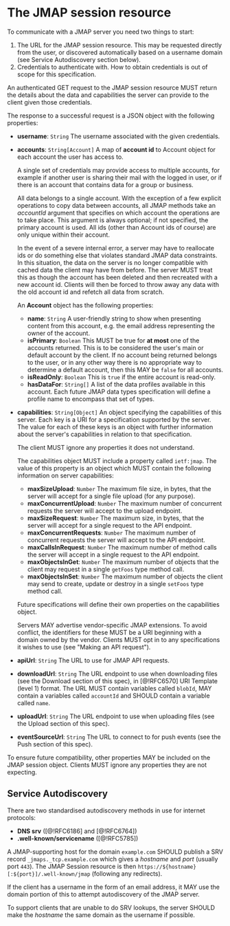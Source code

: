 # The JMAP session resource

To communicate with a JMAP server you need two things to start:

1. The URL for the JMAP session resource. This may be requested directly from
   the user, or discovered automatically based on a username domain (see Service Autodiscovery section below).
2. Credentials to authenticate with. How to obtain credentials is out of scope
   for this specification.

An authenticated GET request to the JMAP session resource MUST return the details about the data and capabilities the server can provide to the client given those credentials.

The response to a successful request is a JSON object with the following properties:

- **username**: `String`
  The username associated with the given credentials.
- **accounts**: `String[Account]`
  A map of **account id** to Account object for each account the user has access to.

    A single set of credentials may provide access to multiple accounts, for example if another user is sharing their mail with the logged in user, or if there is an account that contains data for a group or business.

    All data belongs to a single account. With the exception of a few explicit operations to copy data between accounts, all JMAP methods take an *accountId* argument that specifies on which account the operations are to take place. This argument is always optional; if not specified, the primary account is used. All ids (other than Account ids of course) are only unique within their account.

    In the event of a severe internal error, a server may have to reallocate ids or do something else that violates standard JMAP data constraints. In this situation, the data on the server is no longer compatible with cached data the client may have from before. The server MUST treat this as though the account has been deleted and then recreated with a new account id. Clients will then be forced to throw away any data with the old account id and refetch all data from scratch.

    An **Account** object has the following properties:

    - **name**: `String`
      A user-friendly string to show when presenting content from this account, e.g. the email address representing the owner of the account.
    - **isPrimary**: `Boolean`
      This MUST be true for **at most** one of the accounts returned. This is to be considered the user's main or default account by the client. If no account being returned belongs to the user, or in any other way there is no appropriate way to determine a default account, then this MAY be `false` for all accounts.
    - **isReadOnly**: `Boolean`
      This is `true` if the entire account is read-only.
    - **hasDataFor**: `String[]`
      A list of the data profiles available in this account. Each future JMAP data types specification will define a profile name to encompass that set of types.

- **capabilities**: `String[Object]`
  An object specifying the capabilities of this server. Each key is a URI for a specification supported by the server. The value for each of these keys is an object with further information about the server's capabilities in relation to that specification.

    The client MUST ignore any properties it does not understand.

    The capabilities object MUST include a property called `ietf:jmap`. The value of this property is an object which MUST contain the following information on server capabilities:

    - **maxSizeUpload**: `Number`
      The maximum file size, in bytes, that the server will accept for a single file upload (for any purpose).
    - **maxConcurrentUpload**: `Number`
      The maximum number of concurrent requests the server will accept to the upload endpoint.
    - **maxSizeRequest**: `Number`
      The maximum size, in bytes, that the server will accept for a single
      request to the API endpoint.
    - **maxConcurrentRequests**: `Number`
      The maximum number of concurrent requests the server will accept to
      the API endpoint.
    - **maxCallsInRequest**: `Number`
      The maximum number of method calls the server will accept in a single request to the API endpoint.
    - **maxObjectsInGet**: `Number`
      The maximum number of objects that the client may request in a single `getFoos` type method call.
    - **maxObjectsInSet**: `Number`
      The maximum number of objects the client may send to create, update or destroy in a single `setFoos` type method call.

    Future specifications will define their own properties on the capabilities object.

    Servers MAY advertise vendor-specific JMAP extensions. To avoid conflict, the identifiers for these MUST be a URI beginning with a domain owned by the vendor. Clients MUST opt in to any specifications it wishes to use (see "Making an API request").

- **apiUrl**: `String`
  The URL to use for JMAP API requests.
- **downloadUrl**: `String`
  The URL endpoint to use when downloading files (see the Download section of this spec), in [@!RFC6570] URI Template (level 1) format. The URL MUST contain variables called `blobId`, MAY contain a variables called `accountId` and SHOULD contain a variable called `name`.
- **uploadUrl**: `String`
  The URL endpoint to use when uploading files (see the Upload section of this spec).
- **eventSourceUrl**: `String`
  The URL to connect to for push events (see the Push section of this spec).

To ensure future compatibility, other properties MAY be included on the JMAP session object. Clients MUST ignore any properties they are not expecting.

## Service Autodiscovery

There are two standardised autodiscovery methods in use for internet protocols:

- **DNS srv** ([@!RFC6186] and [@!RFC6764])
- **.well-known/servicename** ([@!RFC5785])

A JMAP-supporting host for the domain `example.com` SHOULD publish a SRV record `_jmaps._tcp.example.com` which gives a *hostname* and *port* (usually port `443`). The JMAP Session resource is then `https://${hostname}[:${port}]/.well-known/jmap` (following any redirects).

If the client has a username in the form of an email address, it MAY use the domain portion of this to attempt autodiscovery of the JMAP server.

To support clients that are unable to do SRV lookups, the server SHOULD make the *hostname* the same domain as the username if possible.
